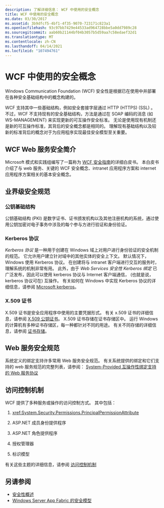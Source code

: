 ```yaml
---
description: 了解详细信息： WCF 中使用的安全概念
title: WCF 中使用的安全概念
ms.date: 03/30/2017
ms.assetid: 3b9dfcf5-4bf1-4f35-9070-723171c823a1
ms.openlocfilehash: 93c97bb7429e44533ad964728bbe5a0dd7989c28
ms.sourcegitcommit: aab60b21144bf04b3057b5d59aa7c58edaef32d1
ms.translationtype: MT
ms.contentlocale: zh-CN
ms.lasthandoff: 04/14/2021
ms.locfileid: "107494761"
---
```

# <a name="security-concepts-used-in-wcf"></a>WCF 中使用的安全概念

Windows Communication Foundation (WCF) 安全性是根据已在使用中并部署在各种安全基础结构中的概念构建的。  
  
 WCF 支持其中一些基础结构，例如安全套接字层通过 HTTP (HTTPS)  (SSL) 。 不过，WCF 不支持现有的安全基础结构，方法是通过在 SOAP 编码的消息 (如 WS-MANAGEMENT) 来实现更新的可互操作安全标准。 无论是使用现有机制还是新的可互操作标准，其背后的安全概念都是相同的。 理解现有基础结构以及较新的标准背后的概念对于为应用程序实现最佳安全模型至关重要。  
  
## <a name="introduction-to-security-for-wcf-web-services"></a>WCF Web 服务安全简介  

Microsoft 模式和实践组编写了一篇称为 [WCF 安全指南](https://archive.codeplex.com/?p=wcfsecurityguide)的详细白皮书。 本白皮书介绍了与 web 服务、关键的 WCF 安全概念、intranet 应用程序方案和 internet 应用程序方案相关的基本安全概念。  
  
## <a name="industry-wide-security-specifications"></a>业界级安全规范  
  
### <a name="public-key-infrastructure"></a>公钥基础结构  

公钥基础结构 (PKI) 是数字证书、证书颁发机构以及其他注册机构的系统，通过使用公钥加密对电子事务中涉及的每个参与方进行验证和身份验证。
  
### <a name="kerberos-protocol"></a>Kerberos 协议  

 *Kerberos 协议* 是一种用于创建在 Windows 域上对用户进行身份验证的安全机制的规范。 它允许用户建立针对域中的其他实体的安全上下文。 默认情况下，Windows 使用 Kerberos 协议。 在创建将与 intranet 客户端进行交互的服务时，理解系统的机制非常有用。 此外，由于 *Web Services 安全性 Kerberos 绑定* 已广泛发布，因此可以使用 kerberos 协议与 Internet 客户端通信， (也就是说，kerberos 协议可在) 互操作。 有关如何在 Windows 中实现 Kerberos 协议的详细信息，请参阅  [Microsoft kerberos](/windows/win32/secauthn/microsoft-kerberos)。  
  
### <a name="x509-certificates"></a>X.509 证书  

 X.509 证书是安全应用程序中使用的主要凭据形式。 有关 x.509 证书的详细信息，请参阅 [X.509 公钥证书](/windows/win32/seccertenroll/about-x-509-public-key-certificates)。 X.509 证书存储在证书存储区中。 运行 Windows 的计算机有多种证书存储区，每一种都针对不同的用途。 有关不同存储的详细信息，请参阅 [证书存储](/previous-versions/windows/it-pro/windows-server-2003/cc757138(v=ws.10))。  
  
## <a name="web-services-security-specifications"></a>Web 服务安全规范  

 系统定义的绑定支持许多常用 Web 服务安全规范。 有关系统提供的绑定和它们支持的 web 服务规范的完整列表，请参阅： [System-Provided 互操作性绑定支持的 Web 服务协议](web-services-protocols-supported-by-system-provided-interoperability-bindings.md)  
  
## <a name="access-control-mechanisms"></a>访问控制机制  

 WCF 提供了多种服务或操作的访问控制方式。 其中包括：  
  
1. <xref:System.Security.Permissions.PrincipalPermissionAttribute>  
  
2. ASP.NET 成员身份提供程序  
  
3. ASP.NET 角色提供程序  
  
4. 授权管理器  
  
5. 标识模型  
  
 有关这些主题的详细信息，请参阅 [访问控制机制](access-control-mechanisms.md)  
  
## <a name="see-also"></a>另请参阅

- [安全性概述](security-overview.md)
- [Windows Server App Fabric 的安全模型](/previous-versions/appfabric/ee677202(v=azure.10))

